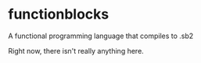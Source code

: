 # functionblocks
A functional programming language that compiles to .sb2

Right now, there isn't really anything here.
